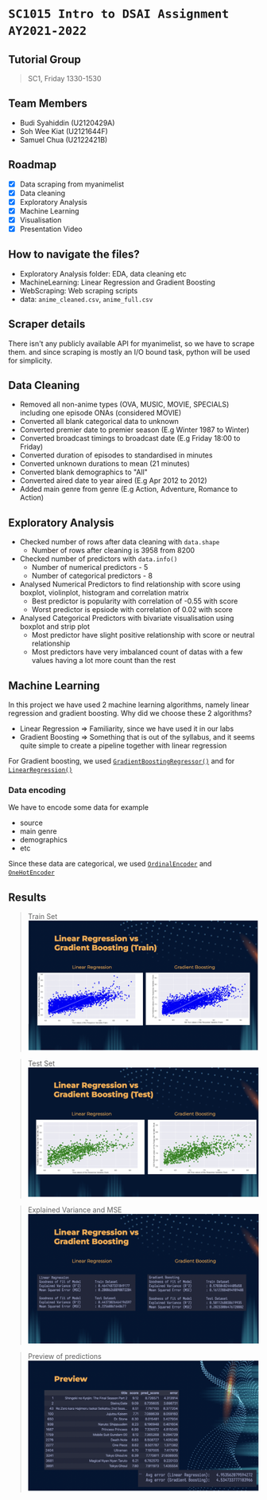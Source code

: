 # `SC1015 Intro to DSAI Assignment AY2021-2022`

## Tutorial Group
> SC1, Friday 1330-1530

## Team Members
- Budi Syahiddin (U2120429A)
- Soh Wee Kiat (U2121644F)
- Samuel Chua (U2122421B)

## Roadmap
- [x] Data scraping from myanimelist
- [x] Data cleaning
- [x] Exploratory Analysis 
- [x] Machine Learning
- [x] Visualisation
- [x] Presentation Video

## How to navigate the files?
- Exploratory Analysis folder: EDA, data cleaning etc
- MachineLearning: Linear Regression and Gradient Boosting 
- WebScraping: Web scraping scripts
- data: `anime_cleaned.csv`, `anime_full.csv`

## Scraper details
There isn't any publicly available API for myanimelist, so we have to scrape them.
and since scraping is mostly an I/O bound task, python will be used for simplicity.

## Data Cleaning
- Removed all non-anime types (OVA, MUSIC, MOVIE, SPECIALS) including one episode ONAs (considered MOVIE)
- Converted all blank categorical data to unknown
- Converted premier date to premier season (E.g Winter 1987 to Winter)
- Converted broadcast timings to broadcast date (E.g Friday 18:00 to Friday)
- Converted duration of episodes to standardised in minutes
- Converted unknown durations to mean (21 minutes)
- Converted blank demographics to "All"
- Converted aired date to year aired (E.g Apr 2012 to 2012)
- Added main genre from genre (E.g Action, Adventure, Romance to Action)

## Exploratory Analysis
- Checked number of rows after data cleaning with `data.shape`
    - Number of rows after cleaning is 3958 from 8200
- Checked number of predictors with `data.info()`
    - Number of numerical predictors - 5 
    - Number of categorical predictors - 8 
- Analysed Numerical Predictors to find relationship with score using boxplot, violinplot, histogram and correlation matrix
    - Best predictor is popularity with correlation of -0.55 with score
    - Worst predictor is epsiode with correlation of 0.02 with score
- Analysed Categorical Predictors with bivariate visualisation using boxplot and strip plot
    - Most predictor have slight positive relationship with score or neutral relationship
    - Most predictors have very imbalanced count of datas with a few values having a lot more count than the rest

## Machine Learning
In this project we have used 2 machine learning algorithms, namely linear regression and gradient boosting.
Why did we choose these 2 algorithms?

- Linear Regression => Familiarity, since we have used it in our labs
- Gradient Boosting => Something that is out of the syllabus, and it seems quite simple to create a pipeline together with linear regression

For Gradient boosting, we used [`GradientBoostingRegressor()`](https://scikit-learn.org/stable/modules/generated/sklearn.ensemble.GradientBoostingRegressor.html) and for [`LinearRegression()`](https://scikit-learn.org/stable/modules/generated/sklearn.linear_model.LinearRegression.html)

### Data encoding 
We have to encode some data for example
- source
- main genre
- demographics
- etc

Since these data are categorical, we used [`OrdinalEncoder`](https://scikit-learn.org/stable/modules/generated/sklearn.preprocessing.OrdinalEncoder.html) and [`OneHotEncoder`](https://scikit-learn.org/stable/modules/generated/sklearn.preprocessing.OneHotEncoder.html)

## Results
> Train Set
![train](./images/train.png)


> Test Set
![test](./images/test.png)

> Explained Variance and MSE
![Stats](./images/stats.png)

> Preview of predictions
![Preview](./images/preview.png)
